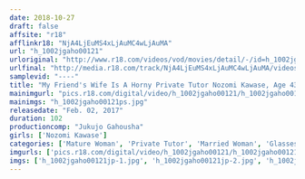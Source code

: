 ```yaml
---
date: 2018-10-27
draft: false
affsite: "r18"
afflinkr18: "NjA4LjEuMS4xLjAuMC4wLjAuMA"
url: "h_1002jgaho00121"
urloriginal: "http://www.r18.com/videos/vod/movies/detail/-/id=h_1002jgaho00121"
urlfinal: "http://media.r18.com/track/NjA4LjEuMS4xLjAuMC4wLjAuMA/videos/vod/movies/detail/-/id=h_1002jgaho00121"
samplevid: "----"
title: "My Friend's Wife Is A Horny Private Tutor Nozomi Kawase, Age 43"
mainimgurl: "pics.r18.com/digital/video/h_1002jgaho00121/h_1002jgaho00121ps.jpg"
mainimgs: "h_1002jgaho00121ps.jpg"
releasedate: "Feb. 02, 2017"
duration: 102
productioncomp: "Jukujo Gahousha"
girls: ['Nozomi Kawase']
categories: ['Mature Woman', 'Private Tutor', 'Married Woman', 'Glasses', 'Featured Actress', 'Nymphomaniac']
imgurls: ['pics.r18.com/digital/video/h_1002jgaho00121/h_1002jgaho00121jp-1.jpg', 'pics.r18.com/digital/video/h_1002jgaho00121/h_1002jgaho00121jp-2.jpg', 'pics.r18.com/digital/video/h_1002jgaho00121/h_1002jgaho00121jp-3.jpg', 'pics.r18.com/digital/video/h_1002jgaho00121/h_1002jgaho00121jp-4.jpg', 'pics.r18.com/digital/video/h_1002jgaho00121/h_1002jgaho00121jp-5.jpg', 'pics.r18.com/digital/video/h_1002jgaho00121/h_1002jgaho00121jp-6.jpg', 'pics.r18.com/digital/video/h_1002jgaho00121/h_1002jgaho00121jp-7.jpg', 'pics.r18.com/digital/video/h_1002jgaho00121/h_1002jgaho00121jp-8.jpg', 'pics.r18.com/digital/video/h_1002jgaho00121/h_1002jgaho00121jp-9.jpg', 'pics.r18.com/digital/video/h_1002jgaho00121/h_1002jgaho00121jp-10.jpg', 'pics.r18.com/digital/video/h_1002jgaho00121/h_1002jgaho00121jp-11.jpg', 'pics.r18.com/digital/video/h_1002jgaho00121/h_1002jgaho00121jp-12.jpg', 'pics.r18.com/digital/video/h_1002jgaho00121/h_1002jgaho00121jp-13.jpg', 'pics.r18.com/digital/video/h_1002jgaho00121/h_1002jgaho00121jp-14.jpg', 'pics.r18.com/digital/video/h_1002jgaho00121/h_1002jgaho00121jp-15.jpg', 'pics.r18.com/digital/video/h_1002jgaho00121/h_1002jgaho00121jp-16.jpg', 'pics.r18.com/digital/video/h_1002jgaho00121/h_1002jgaho00121jp-17.jpg', 'pics.r18.com/digital/video/h_1002jgaho00121/h_1002jgaho00121jp-18.jpg', 'pics.r18.com/digital/video/h_1002jgaho00121/h_1002jgaho00121jp-19.jpg', 'pics.r18.com/digital/video/h_1002jgaho00121/h_1002jgaho00121jp-20.jpg']
imgs: ['h_1002jgaho00121jp-1.jpg', 'h_1002jgaho00121jp-2.jpg', 'h_1002jgaho00121jp-3.jpg', 'h_1002jgaho00121jp-4.jpg', 'h_1002jgaho00121jp-5.jpg', 'h_1002jgaho00121jp-6.jpg', 'h_1002jgaho00121jp-7.jpg', 'h_1002jgaho00121jp-8.jpg', 'h_1002jgaho00121jp-9.jpg', 'h_1002jgaho00121jp-10.jpg', 'h_1002jgaho00121jp-11.jpg', 'h_1002jgaho00121jp-12.jpg', 'h_1002jgaho00121jp-13.jpg', 'h_1002jgaho00121jp-14.jpg', 'h_1002jgaho00121jp-15.jpg', 'h_1002jgaho00121jp-16.jpg', 'h_1002jgaho00121jp-17.jpg', 'h_1002jgaho00121jp-18.jpg', 'h_1002jgaho00121jp-19.jpg', 'h_1002jgaho00121jp-20.jpg']
---
```

